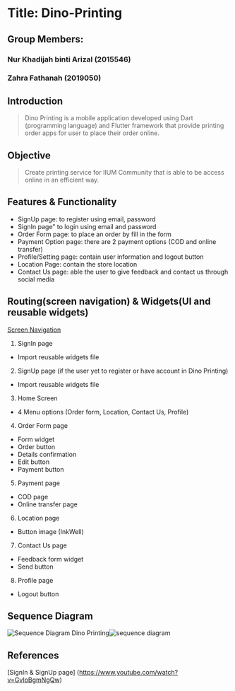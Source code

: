 # Title: Dino-Printing
## Group Members:
### Nur Khadijah binti Arizal (2015546)
### Zahra Fathanah (2019050)

## **Introduction**
> Dino Printing is a mobile application developed using Dart (programming language) and Flutter framework that provide printing order apps for user to place their order online. 

## **Objective**
> Create printing service for IIUM Community that is able to be access online in an efficient way. 


## **Features & Functionality**
- SignUp page: to register using email, password
- SignIn page" to login using email and password
- Order Form page: to place an order by fill in the form
- Payment Option page: there are 2 payment options (COD and online transfer)
- Profile/Setting page: contain user information and logout button
- Location Page: contain the store location
- Contact Us page: able the user to give feedback and contact us through social media

## **Routing(screen navigation) & Widgets(UI and reusable widgets)**
[Screen Navigation](https://pdf.ac/1rCHVB)
1. SignIn page 
- Import reusable widgets file
2. SignUp page (if the user yet to register or have account in Dino Printing)
- Import reusable widgets file
3. Home Screen 
- 4 Menu options (Order form, Location, Contact Us, Profile)
4. Order Form page
- Form widget
- Order button
- Details confirmation
- Edit button
- Payment button
5. Payment page 
- COD page
- Online transfer page
6. Location page
- Button image (InkWell)
7. Contact Us page
- Feedback form widget
- Send button
8. Profile page
- Logout button 

## **Sequence Diagram**
![Sequence Diagram Dino Printing]()![sequence diagram](https://user-images.githubusercontent.com/116158646/216235359-c9afef00-3275-42ea-b227-55b652721a9e.png)



## **References**
[SignIn & SignUp page] (https://www.youtube.com/watch?v=GvIoBgmNgQw)


